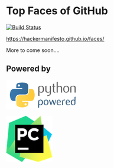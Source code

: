 # Top Faces of GitHub

[![Build Status](https://travis-ci.org/HackerManifesto/faces.svg?branch=master)](https://travis-ci.org/HackerManifesto/faces)

https://hackermanifesto.github.io/faces/

More to come soon....

## Powered by

[![Python Powered](site/images/other/python-powered.png "Python Powered")](https://www.python.org/)

[![Pycharm Powered](site/images/other/pycharm-logo.png "Pycharm Powered")](https://www.jetbrains.com/pycharm/)
